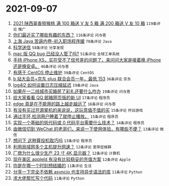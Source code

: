 # 2021-09-07

1. [2021 陕西翠香猕猴桃 满 100 箱送 V 友 5 箱 满 200 箱送 V 友 10 箱](https://www.v2ex.com/t/800328) `119条评论` `推广`
1. [你们最近买了哪些有趣的东西？](https://www.v2ex.com/t/800284) `116条评论` `问与答`
1. [上海 Java 苦逼内卷-初入职场程序媛](https://www.v2ex.com/t/800379) `70条评论` `Java`
1. [科学迷信](https://www.v2ex.com/t/800292) `58条评论` `分享发现`
1. [mac 版 QQ bug 已经没人管了吗?](https://www.v2ex.com/t/800298) `51条评论` `全球工单系统`
1. [手持 iPhone XS，实在受不了信号差的问题了，来问问大家是接着换 iPhone 还是换安卓。](https://www.v2ex.com/t/800290) `46条评论` `问与答`
1. [有感于 CentOS 停止维护](https://www.v2ex.com/t/800283) `39条评论` `CentOS`
1. [b 站大会员+京东 plus 联合会员一年，最低 153](https://www.v2ex.com/t/800357) `36条评论` `京东`
1. [log4j2 如何设置日志压缩延迟](https://www.v2ex.com/t/800356) `19条评论` `Java`
1. [如果在一二线城市买婚房了彩礼还要什么咋办](https://www.v2ex.com/t/800338) `19条评论` `问与答`
1. [给大家看看 QQ 邮箱网页版的新 UI](https://www.v2ex.com/t/800367) `17条评论` `程序员`
1. [edge 真是在不能用的路上越走越远了](https://www.v2ex.com/t/800296) `16条评论` `问与答`
1. [有没有买过开源掌机的来说说，这玩意值不值的买](https://www.v2ex.com/t/800387) `15条评论` `怀旧游戏`
1. [通过手环,检测用户睡着了就停止播放。](https://www.v2ex.com/t/800286) `15条评论` `程序员`
1. [实现一个基础的低代码或 0 代码平台需要什么技术？](https://www.v2ex.com/t/800355) `14条评论` `程序员`
1. [由微信切到 WeChat 的老哥们，来说一下使用体验，有哪些不便？](https://www.v2ex.com/t/800322) `13条评论` `微信`
1. [想问下 这种算投机取巧吗](https://www.v2ex.com/t/800291) `13条评论` `程序员`
1. [利用局域网多个主机提升网速？](https://www.v2ex.com/t/800317) `12条评论` `宽带症候群`
1. [厂商为什么很少生产 23 寸 4K 显示器？](https://www.v2ex.com/t/800309) `12条评论` `计算机`
1. [现在美区 appleId 有没有比较稳妥的充值方案](https://www.v2ex.com/t/800295) `12条评论` `Apple`
1. [你是在哪一个时刻想结婚的](https://www.v2ex.com/t/800334) `11条评论` `生活`
1. [分享一下完全不依赖 asyncio 也支持异步语法的库](https://www.v2ex.com/t/800308) `11条评论` `Python`
1. [求大佬帮忙写个代码](https://www.v2ex.com/t/800303) `11条评论` `Python`
